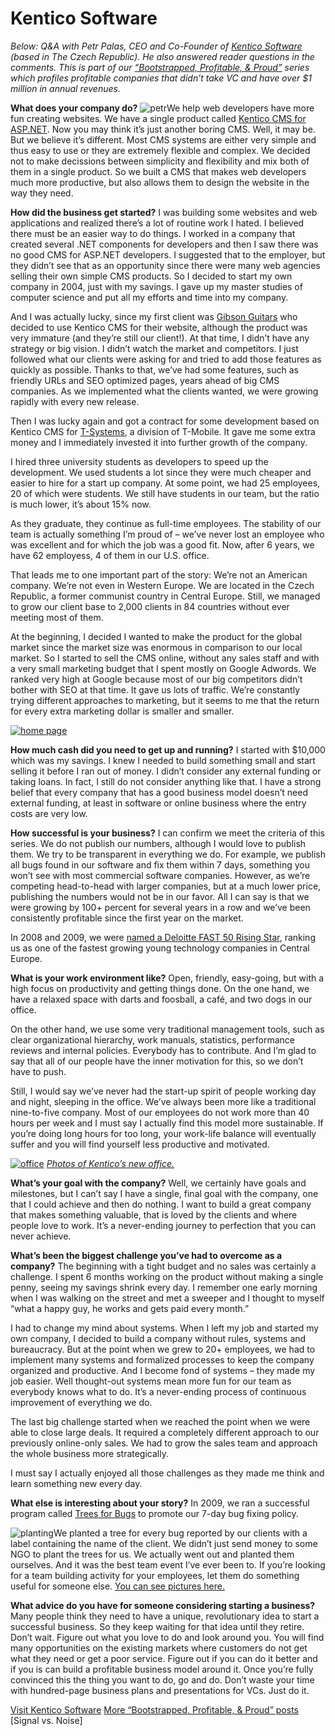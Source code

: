 # Kentico Software

<em>Below: Q&amp;A with Petr Palas, <span class="caps">CEO</span> and Co-Founder of <a href="http://kentico.com/">Kentico Software</a> (based in The Czech Republic). He also answered reader questions in the comments. This is part of our <a href="http://bit.ly/ccc5C7">“Bootstrapped, Profitable, &amp; Proud”</a> series which profiles profitable companies that didn’t take VC and have over $1 million in annual revenues.</em>

<strong>What does your company do?</strong> 
![petr](assets/images/petr.jpeg)We help web developers have more fun creating websites. We have a single product called <a href="http://www.kentico.com/">Kentico <span class="caps">CMS</span> for <span class="caps">ASP</span>.NET</a>. Now you may think it’s just another boring <span class="caps">CMS</span>. Well, it may be. But we believe it’s different. Most <span class="caps">CMS</span> systems are either very simple and thus easy to use or they are extremely flexible and complex. We decided not to make decissions between simplicity and flexibility and mix both of them in a single product. So we built a <span class="caps">CMS</span> that makes web developers much more productive, but also allows them to design the website in the way they need.

<strong>How did the business get started?</strong> 
I was building some websites and web applications and realized there’s a lot of routine work I hated. I believed there must be an easier way to do things. I worked in a company that created several .NET components for developers and then I saw there was no good <span class="caps">CMS</span> for <span class="caps">ASP</span>.NET developers. I suggested that to the employer, but they didn’t see that as an opportunity since there were many web agencies selling their own simple <span class="caps">CMS</span> products. So I decided to start my own company in 2004, just with my savings. I gave up my master studies of computer science and put all my efforts and time into my company.

And I was actually lucky, since my first client was <a href="http://www.gibson.com">Gibson Guitars</a> who decided to use Kentico <span class="caps">CMS</span> for their website, although the product was very immature (and they’re still our client!). At that time, I didn’t have any strategy or big vision. I didn’t watch the market and competitors. I just followed what our clients were asking for and tried to add those features as quickly as possible. Thanks to that, we’ve had some features, such as friendly URLs and <span class="caps">SEO</span> optimized pages, years ahead of big <span class="caps">CMS</span> companies. As we implemented what the clients wanted, we were growing rapidly with every new release.

Then I was lucky again and got a contract for some development based on Kentico <span class="caps">CMS</span> for <a href="http://www.t-systems.com/">T-Systems</a>, a division of T-Mobile. It gave me some extra money and I immediately invested it into further growth of the company.

I hired three university students as developers to speed up the development. We used students a lot since they were much cheaper and easier to hire for a start up company. At some point, we had 25 employees, 20 of which were students. We still have students in our team, but the ratio is much lower, it’s about 15% now.

As they graduate, they continue as full-time employees. The stability of our team is actually something I’m proud of – we’ve never lost an employee who was excellent and for which the job was a good fit. Now, after 6 years, we have 62 employess, 4 of them in our U.S. office.

That leads me to one important part of the story: We’re not an American company. We’re not even in Western Europe. We are located in the Czech Republic, a former communist country in Central Europe. Still, we managed to grow our client base to 2,000 clients in 84 countries without ever meeting most of them.

At the beginning, I decided I wanted to make the product for the global market since the market size was enormous in comparison to our local market. So I started to sell the <span class="caps">CMS</span> online, without any sales staff and with a very small marketing budget that I spent mostly on Google Adwords. We ranked very high at Google because most of our big competitors didn’t bother with <span class="caps">SEO</span> at that time. It gave us lots of traffic. We’re constantly trying different approaches to marketing, but it seems to me that the return for every extra marketing dollar is smaller and smaller.

<a href="http://kentico.com/" class="image">![home page](assets/images/kentico_homepage.png)</a>

<strong>How much cash did you need to get up and running?</strong> 
I started with $10,000 which was my savings. I knew I needed to build something small and start selling it before I ran out of money. I didn’t consider any external funding or taking loans. In fact, I still do not consider anything like that. I have a strong belief that every company that has a good business model doesn’t need external funding, at least in software or online business where the entry costs are very low.

<strong>How successful is your business?</strong> 
I can confirm we meet the criteria of this series. We do not publish our numbers, although I would love to publish them. We try to be transparent in everything we do. For example, we publish all bugs found in our software and fix them within 7 days, something you won’t see with most commercial software companies. However, as we’re competing head-to-head with larger companies, but at a much lower price, publishing the numbers would not be in our favor. All I can say is that we were growing by 100+ percent for several years in a row and we’ve been consistently profitable since the first year on the market.

In 2008 and 2009, we were <a href="http://devnet.kentico.com/getdoc/669bf86c-bf7b-4a3f-b691-1540e50df0ca/Kentico-named-Fast-50-Rising-Star.aspx">named a Deloitte <span class="caps">FAST 50</span> Rising Star</a>, ranking us as one of the fastest growing young technology companies in Central Europe.

<strong>What is your work environment like?</strong>
Open, friendly, easy-going, but with a high focus on productivity and getting things done. On the one hand, we have a relaxed space with darts and foosball, a café, and two dogs in our office.

On the other hand, we use some very traditional management tools, such as clear organizational hierarchy, work manuals, statistics, performance reviews and internal policies. Everybody has to contribute. And I’m glad to say that all of our people have the inner motivation for this, so we don’t have to push.

Still, I would say we’ve never had the start-up spirit of people working day and night, sleeping in the office. We’ve always been more like a traditional nine-to-five company. Most of our employees do not work more than 40 hours per week and I must say I actually find this model more sustainable. If you’re doing long hours for too long, your work-life balance will eventually suffer and you will find yourself less productive and motivated.

<a href="http://devnet.kentico.com/Blogs/Petr-Palas/June-2010/Kentico-six-years-later--growing-and-moving.aspx" class="image">![office](assets/images/kentico_office_space.png)</a>
<em><a href="http://devnet.kentico.com/Blogs/Petr-Palas/June-2010/Kentico-six-years-later--growing-and-moving.aspx">Photos of Kentico’s new office.</a></em>

<strong>What’s your goal with the company?</strong> 
Well, we certainly have goals and milestones, but I can’t say I have a single, final goal with the company, one that I could achieve and then do nothing. I want to build a great company that makes something valuable, that is loved by the clients and where people love to work. It’s a never-ending journey to perfection that you can never achieve.

<strong>What’s been the biggest challenge you’ve had to overcome as a company?</strong>
The beginning with a tight budget and no sales was certainly a challenge. I spent 6 months working on the product without making a single penny, seeing my savings shrink every day. I remember one early morning when I was walking on the street and met a sweeper and I thought to myself “what a happy guy, he works and gets paid every month.”

I had to change my mind about systems. When I left my job and started my own company, I decided to build a company without rules, systems and bureaucracy. But at the point when we grew to 20+ employees, we had to implement many systems and formalized processes to keep the company organized and productive. And I become fond of systems – they made my job easier. Well thought-out systems mean more fun for our team as everybody knows what to do. It’s a never-ending process of continuous improvement of everything we do.

The last big challenge started when we reached the point when we were able to close large deals. It required a completely different approach to our previously online-only sales. We had to grow the sales team and approach the whole business more strategically.

I must say I actually enjoyed all those challenges as they made me think and learn something new every day.

<strong>What else is interesting about your story?</strong> 
In 2009, we ran a successful program called <a href="http://trees.kentico.com/">Trees for Bugs</a> to promote our 7-day bug fixing policy.

![planting](assets/images/skupinamala.jpg)We planted a tree for every bug reported by our clients with a label containing the name of the client. We didn’t just send money to some <span class="caps">NGO</span> to plant the trees for us. We actually went out and planted them ourselves. And it was the best team event I’ve ever been to. If you’re looking for a team building activity for your employees, let them do something useful for someone else. <a href="http://bit.ly/9qRe5f">You can see pictures here.</a>

<strong>What advice do you have for someone considering starting a business?</strong> 
Many people think they need to have a unique, revolutionary idea to start a successful business. So they keep waiting for that idea until they retire. Don’t wait. Figure out what you love to do and look around you. You will find many opportunities on the existing markets where customers do not get what they need or get a poor service. Figure out if you can do it better and if you is can build a profitable business model around it. Once you’re fully convinced this the thing you want to do, go and do. Don’t waste your time with hundred-page business plans and presentations for VCs. Just do it.

<a href="http://kentico.com/">Visit Kentico Software</a>
<a href="http://bit.ly/ccc5C7">More “Bootstrapped, Profitable, &amp; Proud” posts</a> [Signal vs. Noise]

